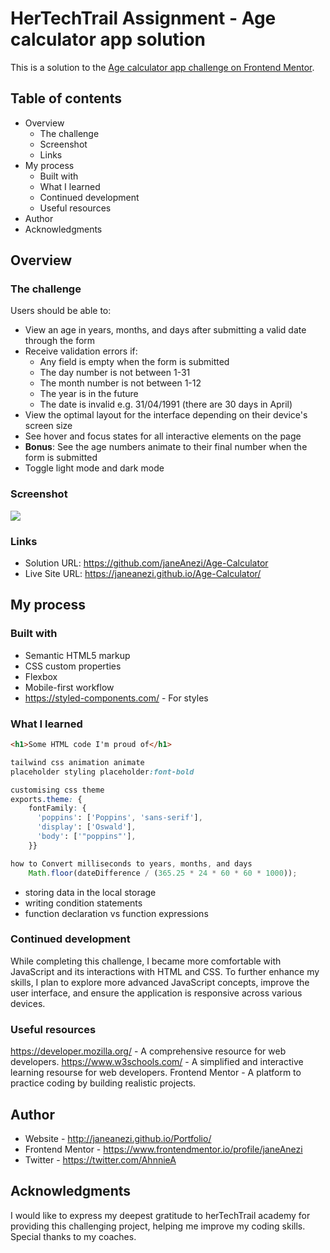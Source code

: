 # HerTechTrail Assignment - Age calculator app solution

This is a solution to the [Age calculator app challenge on Frontend Mentor](https://www.frontendmentor.io/challenges/age-calculator-app-dF9DFFpj-Q). 
## Table of contents

- Overview
  - The challenge
  - Screenshot
  - Links
- My process
  - Built with
  - What I learned
  - Continued development
  - Useful resources
- Author
- Acknowledgments

## Overview

### The challenge

Users should be able to:

- View an age in years, months, and days after submitting a valid date through the form
- Receive validation errors if:
  - Any field is empty when the form is submitted
  - The day number is not between 1-31
  - The month number is not between 1-12
  - The year is in the future
  - The date is invalid e.g. 31/04/1991 (there are 30 days in April)
- View the optimal layout for the interface depending on their device's screen size
- See hover and focus states for all interactive elements on the page
- **Bonus**: See the age numbers animate to their final number when the form is submitted
- Toggle light mode and dark mode

### Screenshot

![](./images/solution.png)


### Links

- Solution URL: https://github.com/janeAnezi/Age-Calculator
- Live Site URL: https://janeanezi.github.io/Age-Calculator/

## My process

### Built with

- Semantic HTML5 markup
- CSS custom properties
- Flexbox
- Mobile-first workflow
- https://styled-components.com/ - For styles


### What I learned


```html
<h1>Some HTML code I'm proud of</h1>
```
```css
tailwind css animation animate
placeholder styling placeholder:font-bold

customising css theme
exports.theme: {
    fontFamily: {
      'poppins': ['Poppins', 'sans-serif'],
      'display': ['Oswald'],
      'body': ['"poppins"'],
    }}
```
```js
how to Convert milliseconds to years, months, and days
    Math.floor(dateDifference / (365.25 * 24 * 60 * 60 * 1000));
```
* storing data in the local storage
* writing condition statements 
* function declaration vs function expressions



### Continued development

While completing this challenge, I became more comfortable with JavaScript and its interactions with HTML and CSS. To further enhance my skills, I plan to explore more advanced JavaScript concepts, improve the user interface, and ensure the application is responsive across various devices. 

### Useful resources
https://developer.mozilla.org/ - A comprehensive resource for web developers.
https://www.w3schools.com/ - A simplified and interactive learning resourse for web developers.
Frontend Mentor - A platform to practice coding by building realistic projects.
## Author

- Website - http://janeanezi.github.io/Portfolio/
- Frontend Mentor - https://www.frontendmentor.io/profile/janeAnezi
- Twitter - https://twitter.com/AhnnieA


## Acknowledgments

I would like to express my deepest gratitude to herTechTrail academy for providing this challenging project, helping me improve my coding skills. Special thanks to my coaches.
